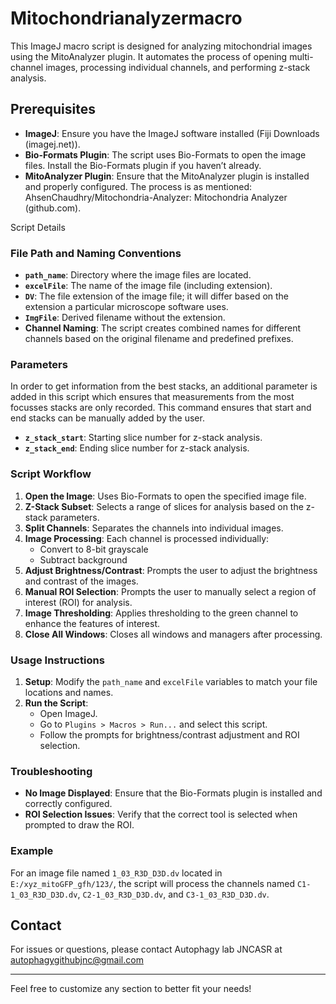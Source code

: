 # Mitochondrianalyzermacro

This ImageJ macro script is designed for analyzing mitochondrial images using the MitoAnalyzer plugin. It automates the process of opening multi-channel images, processing individual channels, and performing z-stack analysis. 

## Prerequisites

- **ImageJ**: Ensure you have the ImageJ software installed (Fiji Downloads (imagej.net)).
- **Bio-Formats Plugin**: The script uses Bio-Formats to open the image files. Install the Bio-Formats plugin if you haven’t already.
- **MitoAnalyzer Plugin**: Ensure that the MitoAnalyzer plugin is installed and properly configured. The process is as mentioned: AhsenChaudhry/Mitochondria-Analyzer: Mitochondria Analyzer (github.com).

 Script Details

### File Path and Naming Conventions

- **`path_name`**: Directory where the image files are located.
- **`excelFile`**: The name of the image file (including extension).
- **`DV`**: The file extension of the image file; it will differ based on the extension a particular microscope software uses.
- **`ImgFile`**: Derived filename without the extension.
- **Channel Naming**: The script creates combined names for different channels based on the original filename and predefined prefixes.

### Parameters
In order to get information from the best stacks, an additional parameter is added in this script which ensures that measurements from the most focusses stacks are only recorded. This command ensures that start and end stacks can be manually added by the user.
- **`z_stack_start`**: Starting slice number for z-stack analysis.
- **`z_stack_end`**: Ending slice number for z-stack analysis.

### Script Workflow

1. **Open the Image**: Uses Bio-Formats to open the specified image file.
2. **Z-Stack Subset**: Selects a range of slices for analysis based on the z-stack parameters.
3. **Split Channels**: Separates the channels into individual images.
4. **Image Processing**: Each channel is processed individually:
   - Convert to 8-bit grayscale
   - Subtract background
5. **Adjust Brightness/Contrast**: Prompts the user to adjust the brightness and contrast of the images.
6. **Manual ROI Selection**: Prompts the user to manually select a region of interest (ROI) for analysis.
7. **Image Thresholding**: Applies thresholding to the green channel to enhance the features of interest.
8. **Close All Windows**: Closes all windows and managers after processing.

### Usage Instructions

1. **Setup**: Modify the `path_name` and `excelFile` variables to match your file locations and names.
2. **Run the Script**:
   - Open ImageJ.
   - Go to `Plugins > Macros > Run...` and select this script.
   - Follow the prompts for brightness/contrast adjustment and ROI selection.

### Troubleshooting

- **No Image Displayed**: Ensure that the Bio-Formats plugin is installed and correctly configured.
- **ROI Selection Issues**: Verify that the correct tool is selected when prompted to draw the ROI.

### Example

For an image file named `1_03_R3D_D3D.dv` located in `E:/xyz_mitoGFP_gfh/123/`, the script will process the channels named `C1-1_03_R3D_D3D.dv`, `C2-1_03_R3D_D3D.dv`, and `C3-1_03_R3D_D3D.dv`.



## Contact

For issues or questions, please contact Autophagy lab JNCASR  at autophagygithubjnc@gmail.com


---

Feel free to customize any section to better fit your needs!
